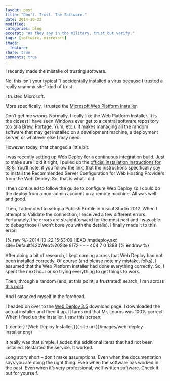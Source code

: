 ```yaml
---
layout: post
title: "Don't. Trust. The Software."
date: 2014-10-22
modified:
categories: blog
excerpt: "As they say in the military, trust but verify."
tags: [software, microsoft]
image:
  feature:
share: true
comments: true
---
```

I recently made the mistake of trusting software.

No, this isn’t your typical “I accidentally installed a virus because I trusted
a really scammy site” kind of trust.

I trusted Microsoft.

More specifically, I trusted the [Microsoft Web Platform Installer](http://www.microsoft.com/web/downloads/platform.aspx).

Don’t get me wrong. Normally, I really like the Web Platform Installer. It is
the closest I have seen Windows ever get to a central software repository too
(ala Brew, Portage, Yum, etc.). It makes managing all the random software that
may get installed on a development machine, a deployment server, or whatever
else I may need.

However, today, that changed a little bit.

I was recently setting up Web Deploy for a continuous integration build. Just to
make sure I did it right, I pulled up the [official installation instructions
for IIS 8](http://www.iis.net/learn/install/installing-publishing-technologies/installing-and-configuring-web-deploy-on-iis-80-or-later).
You’ll note, if you follow the link, that the instructions specifically say to
install the Recommended Server Configuration for Web Hosting Providers from the
Web Deploy. So, that is what I did.

I then continued to follow the guide to configure Web Deploy so I could do the
deploy from a non-admin account on a remote machine. All was well and good.

Then, I attempted to setup a Publish Profile in Visual Studio 2012. When I
attempt to Validate the connection, I received a few different errors.
Fortunately, the errors are straightforward for the most part and I was able
to debug those (I won’t bore you with the details). I finally made it to this
error:

{% raw %}
2014-10-22 15:53:09 HEAD /msdeploy.axd site=Default%20Web%20Site 8172 - - - 404 7 0 1388
{% endraw %}

After doing a bit of research, I kept coming across that Web Deploy had not been
installed correctly. Of course (and please note my mistake, folks), I assumed
that the Web Platform Installer had done everything correctly. So, I spent the
next hour or so trying everything to get things to work.

Then, through a random (and, at this point, a frustrated) search, I ran across
[this post](http://serverfault.com/questions/557868/unable-to-use-web-deploy-on-windows-server-2012-http-error-404-7).

And I smacked myself in the forehead.

I headed on over to the [Web Deploy 3.5](http://www.iis.net/downloads/microsoft/web-deploy)
download page. I downloaded the actual installer and fired it up. It turns out
that Mr. Louros was 100% correct. When I fired up the installer, I saw this
screen:

{:.center}
![Web Deploy Installer]({{ site.url }}/images/web-deploy-installer.png)

It really was that simple. I added the additional items that had not been
installed. Restarted the service. It worked.

Long story short – don’t make assumptions. Even when the documentation says you
are doing the right thing. Even when the software has worked in the past. Even
when it’s very professional, well-written software. Check it out for yourself.
